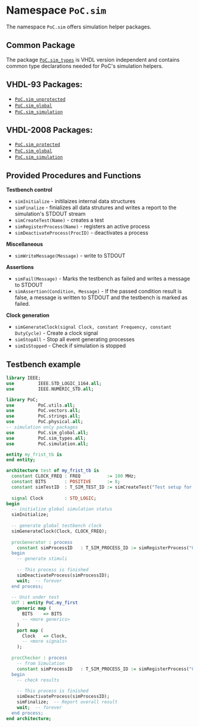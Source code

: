 # Namespace `PoC.sim`

The namespace `PoC.sim` offers simulation helper packages.


## Common Package

The package [`PoC.sim_types`][sim_types.pkg] is VHDL version independent and contains common type declarations
needed for PoC's simulation helpers.

## VHDL-93 Packages:

  - [`PoC.sim_unprotected`][sim_unprotected.pkg.v93] 
  - [`PoC.sim_global`][sim_global.pkg.v93] 
  - [`PoC.sim_simulation`][sim_simulation.pkg.v93] 

## VHDL-2008 Packages:

  - [`PoC.sim_protected`][sim_protected.pkg.v08] 
  - [`PoC.sim_global`][sim_global.pkg.v08] 
  - [`PoC.sim_simulation`][sim_simulation.pkg.v08] 

## Provided Procedures and Functions

**Testbench control**
  - `simInitialize` - initilaizes internal data structures
  - `simFinalize` - finializes all data strutures and writes a report to the simulation's STDOUT stream
  - `simCreateTest(Name)` - creates a test
  - `simRegisterProcess(Name)` - registers an active process
  - `simDeactivateProcess(ProcID)` - deactivates a process
 
**Miscellaneous**
  - `simWriteMessage(Message)` - write to STDOUT

**Assertions**
  - `simFail(Message)` - Marks the testbench as failed and writes a message to STDOUT
  - `simAssertion(Condition, Message)` - If the passed condition result is false, a message is written to STDOUT and the testbench is marked as failed.

**Clock generation**

  - `simGenerateClock(signal Clock, constant Frequency, constant DutyCycle)` - Create a clock signal
  - `simStopAll` - Stop all event generating processes
  - `simIsStopped` - Check if simulation is stopped
	
## Testbench example

```VHDL
library IEEE;
use			IEEE.STD_LOGIC_1164.all;
use			IEEE.NUMERIC_STD.all;

library PoC;
use			PoC.utils.all;
use			PoC.vectors.all;
use			PoC.strings.all;
use			PoC.physical.all;
-- simulation only packages
use			PoC.sim_global.all;
use			PoC.sim_types.all;
use			PoC.simulation.all;

entity my_frist_tb is
end entity;

architecture test of my_frist_tb is
  constant CLOCK_FREQ : FREQ          := 100 MHz;
  constant BITS       : POSITIVE      := 8;
  constant simTestID  : T_SIM_TEST_ID := simCreateTest("Test setup for BITS=" & INTEGER'image(BITS));
  
  signal Clock        : STD_LOGIC;
begin
  -- initialize global simulation status
  simInitialize;
  
  -- generate global testbench clock
  simGenerateClock(Clock, CLOCK_FREQ);
  
  procGenerator : process
    constant simProcessID	: T_SIM_PROCESS_ID := simRegisterProcess("Generator for " & INTEGER'image(BITS) & " bits");
  begin
    -- generate stimuli
    
    -- This process is finished
    simDeactivateProcess(simProcessID);
    wait;  -- forever
  end process;
  
  -- Unit under test
  UUT : entity PoC.my_first
    generic map (
      BITS    => BITS
      -- <more generics>
    )
    port map (
      Clock   => Clock,
      -- <more signals>
    );
  
  procChecker : process
    -- from Simulation
    constant simProcessID	: T_SIM_PROCESS_ID := simRegisterProcess("Checker for " & INTEGER'image(BITS) & " bits");
  begin
    -- check results
    
    -- This process is finished
    simDeactivateProcess(simProcessID);
    simFinalize;  -- Report overall result
    wait;  -- forever
  end process;
end architecture;
```

 [sim_types.pkg]:							sim_types.pkg.vhdl
 [sim_unprotected.pkg.v93]:		sim_unprotected.pkg.v93.vhdl
 [sim_global.pkg.v93]:				sim_global.pkg.v93.vhdl
 [sim_simulation.pkg.v93]:		sim_simulation.pkg.v93.vhdl
 [sim_protected.pkg.v08]:			sim_protected.pkg.v08.vhdl
 [sim_global.pkg.v08]:				sim_global.pkg.v08.vhdl
 [sim_simulation.pkg.v08]:		sim_simulation.pkg.v08.vhdl
